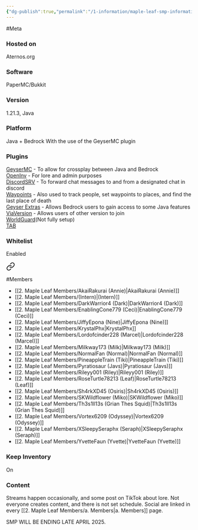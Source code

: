```yaml
---
{"dg-publish":true,"permalink":"/1-information/maple-leaf-smp-information/","created":"2024-11-25T13:20:22.761-05:00"}
---
```


#Meta 
### Hosted on
Aternos.org
### Software
PaperMC/Bukkit
### Version
1.21.3, Java
### Platform
Java + Bedrock
	With the use of the GeyserMC plugin
### Plugins
[GeyserMC](https://geysermc.org/)  - To allow for crossplay between Java and Bedrock  
[OpenInv](https://github.com/Jikoo/OpenInv)   - For lore and admin purposes  
[DiscordSRV](https://modrinth.com/plugin/discordsrv)  - To forward chat messages to and from a designated chat in discord  
[Waypoints](https://modrinth.com/plugin/waypoints)  - Also used to track people, set waypoints to places, and find the last place of death  
[Geyser Extras](https://modrinth.com/plugin/geyserextras)  - Allows Bedrock users to gain access to some Java features  
[ViaVersion](https://ci.viaversion.com/job/ViaVersion/)  - Allows users of other version to join  
[WorldGuard](https://worldguard.enginehub.org/en/latest/)(Not fully setup)   \
[TAB](https://modrinth.com/plugin/tab-was-taken) 
### Whitelist
Enabled  

<div class="transclusion internal-embed is-loaded"><a class="markdown-embed-link" href="/2-maple-leaf-members/a-members/" aria-label="Open link"><svg xmlns="http://www.w3.org/2000/svg" width="24" height="24" viewBox="0 0 24 24" fill="none" stroke="currentColor" stroke-width="2" stroke-linecap="round" stroke-linejoin="round" class="svg-icon lucide-link"><path d="M10 13a5 5 0 0 0 7.54.54l3-3a5 5 0 0 0-7.07-7.07l-1.72 1.71"></path><path d="M14 11a5 5 0 0 0-7.54-.54l-3 3a5 5 0 0 0 7.07 7.07l1.71-1.71"></path></svg></a><div class="markdown-embed">




#Members
- [[2. Maple Leaf Members/AkaiRakurai (Annie)\|AkaiRakurai (Annie)]]
- [[2. Maple Leaf Members/(Intern)\|(Intern)]]
- [[2. Maple Leaf Members/DarkWarrior4 (Dark)\|DarkWarrior4 (Dark)]]
- [[2. Maple Leaf Members/EnablingCone779 (Ceci)\|EnablingCone779 (Ceci)]]
- [[2. Maple Leaf Members/JiffyEpona (Nine)\|JiffyEpona (Nine)]]
- [[2. Maple Leaf Members/KrystalPhx\|KrystalPhx]]
- [[2. Maple Leaf Members/Lordofcinder228 (Marcel)\|Lordofcinder228 (Marcel)]]
- [[2. Maple Leaf Members/Milkway173 (Milk)\|Milkway173 (Milk)]]
- [[2. Maple Leaf Members/NormalFan (Normal)\|NormalFan (Normal)]]
- [[2. Maple Leaf Members/PineappleTrain (Tiki)\|PineappleTrain (Tiki)]]
- [[2. Maple Leaf Members/Pyratiosaur (Javs)\|Pyratiosaur (Javs)]]
- [[2. Maple Leaf Members/Rileyy001 (Riley)\|Rileyy001 (Riley)]]
- [[2. Maple Leaf Members/RoseTurtle78213 (Leaf)\|RoseTurtle78213 (Leaf)]]
- [[2. Maple Leaf Members/Sh4rkXD45 (Osiris)\|Sh4rkXD45 (Osiris)]]
- [[2. Maple Leaf Members/SKWildflower (Miko)\|SKWildflower (Miko)]]
- [[2. Maple Leaf Members/Th3s1ll13s (Grian Thes Squid)\|Th3s1ll13s (Grian Thes Squid)]]
- [[2. Maple Leaf Members/Vortex6209 (Odyssey)\|Vortex6209 (Odyssey)]]
- [[2. Maple Leaf Members/XSleepySeraphx (Seraph)\|XSleepySeraphx (Seraph)]]
- [[2. Maple Leaf Members/YvetteFaun (Yvette)\|YvetteFaun (Yvette)]]


</div></div>

### Keep Inventory
On
### Content
Streams happen occasionally, and some post on TikTok about lore. Not everyone creates content, and there is not set schedule. Social are linked in every [[2. Maple Leaf Members/a. Members\|a. Members]] page.

SMP WILL BE ENDING LATE APRIL 2025.
